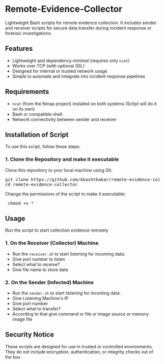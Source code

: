 # Remote-Evidence-Collector
Lightweight Bash scripts for remote evidence collection. It includes sender and receiver scripts for secure data transfer during incident response or forensic investigations.

## Features
- Lightweight and dependency-minimal (requires only `ncat`)
- Works over TCP (with optional SSL)
- Designed for internal or trusted network usage
- Simple to automate and integrate into incident response pipelines

## Requirements

- `ncat` (from the Nmap project) installed on both systems (Sctipt will do it on its own)
- Bash or compatible shell
- Network connectivity between sender and receiver

## Installation of Script
To use this script, follow these steps:

### 1. Clone the Repository and make it executable
Clone this repository to your local machine using Git:
<pre>git clone https://github.com/Akashthakar/remote-evidence-collector.git
cd remote-evidence-collector</pre>
Change the permissions of the script to make it executable:
<pre> chmod +x * </pre>

## Usage
Run the script to start collection evidence remotely 
### 1. On the Receiver (Collector) Machine
- Run the `receiver.sh` to start listening for incoming data:
- Give port number to listen
- Select what to receive?
- Give file name to store data

### 2. On the Sender (Infected) Machine
- Run the `sender.sh` to start listening for incoming data:
- Give Listening Machine's IP
- Give port number
- Select what to transfer? 
- According to that give command or file or image source or memory image file

## Security Notice
These scripts are designed for use in trusted or controlled environments. They do not include encryption, authentication, or integrity checks out of the box.
